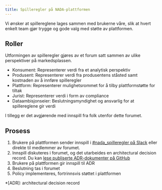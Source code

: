 ```yaml
---
title: Spilleregler på NADA-plattformen
---
```


Vi ønsker at spillereglene lages sammen med brukerne våre, slik at hvert enkelt team gjør trygge og gode valg med støtte av plattformen.

## Roller
Utformingen av spilleregler gjøres av et forum satt sammen av ulike perspektiver på markedsplassen.

- Konsument: Representerer verdi fra et analytisk perspektiv
- Produsent: Representerer verdi fra produsentens ståsted samt kostnaden av å innføre spilleregler
- Plattform: Representerer mulighetsrommet for å tilby plattformstøtte for tiltak
- Jurist: Representerer verdi i form av compliance
- Dataambisjonseier: Beslutningsmyndighet og ansvarlig for at spillereglene gir verdi

I tillegg er det avgjørende med innspill fra folk utenfor dette forumet.

## Prosess
1. Brukere på plattformen sender innspill i [#nada_spilleregler på Slack](https://nav-it.slack.com/archives/C03C4T14SNS) eller direkte til medlemmer av forumet.
2. Innspill diskuteres i forumet, og det utarbeides en architectural decision record. Du kan [lese publiserte ADR-dokumenter på GitHub](https://github.com/navikt/nada/tree/main/adr)
3. Brukere på plattformen gir innspill til ADR
4. Beslutning tas i forumet
5. Policy implementeres, fortrinnsvis støttet i plattformen


*[ADR]: architectural decision record